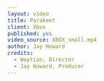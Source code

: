 ```yaml
---
layout: video
title: Parakeet
client: Xbox
published: yes
video_source: XBOX_small.mp4
author: Jay Howard
credits:
  - Waytion, Director
  - Jay Howard, Producer
---
```

